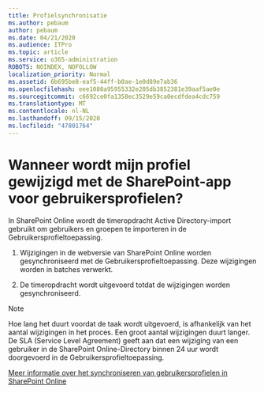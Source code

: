 ```yaml
---
title: Profielsynchronisatie
ms.author: pebaum
author: pebaum
ms.date: 04/21/2020
ms.audience: ITPro
ms.topic: article
ms.service: o365-administration
ROBOTS: NOINDEX, NOFOLLOW
localization_priority: Normal
ms.assetid: 6b695be8-eaf5-44ff-b0ae-1e0d89e7ab36
ms.openlocfilehash: eee1080a95955332e205db3852381e39aaf5ae0e
ms.sourcegitcommit: c6692ce0fa1358ec3529e59ca0ecdfdea4cdc759
ms.translationtype: MT
ms.contentlocale: nl-NL
ms.lasthandoff: 09/15/2020
ms.locfileid: "47801764"
---
```

# <a name="when-do-my-profile-changes-sync-to-the-sharepoint-user-profile-application"></a>Wanneer wordt mijn profiel gewijzigd met de SharePoint-app voor gebruikersprofielen?

In SharePoint Online wordt de timeropdracht Active Directory-import gebruikt om gebruikers en groepen te importeren in de Gebruikersprofieltoepassing. 
  
1. Wijzigingen in de webversie van SharePoint Online worden gesynchroniseerd met de Gebruikersprofieltoepassing. Deze wijzigingen worden in batches verwerkt.
    
2. De timeropdracht wordt uitgevoerd totdat de wijzigingen worden gesynchroniseerd.
    
> [!NOTE]
> Hoe lang het duurt voordat de taak wordt uitgevoerd, is afhankelijk van het aantal wijzigingen in het proces. Een groot aantal wijzigingen duurt langer. De SLA (Service Level Agreement) geeft aan dat een wijziging van een gebruiker in de SharePoint Online-Directory binnen 24 uur wordt doorgevoerd in de Gebruikersprofieltoepassing. 
  
[Meer informatie over het synchroniseren van gebruikersprofielen in SharePoint Online](https://go.microsoft.com/fwlink/?linkid=875671)
  

